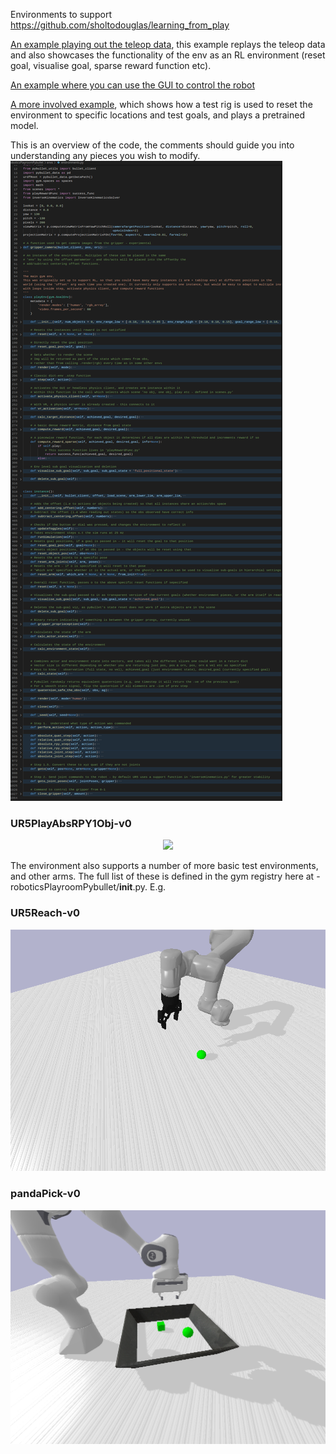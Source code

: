 
Environments to support https://github.com/sholtodouglas/learning_from_play

[An example playing out the teleop data](https://github.com/sholtodouglas/learning_from_play/blob/ecd16531422e6e123d22aa58a6abd5d9dc08abfa/notebooks/Minimal%20Example.ipynb), this example replays the teleop data and also showcases the functionality of the env as an RL environment (reset goal, visualise goal, sparse reward function etc).

[An example where you can use the GUI to control the robot](https://github.com/sholtodouglas/RoboticsPlayroomPybullet/blob/280818586cf001599110acaddb78d216d5056914/roboticsPlayroomPybullet/envs/interactive.py)

[A more involved example](https://github.com/sholtodouglas/learning_from_play/blob/ecd16531422e6e123d22aa58a6abd5d9dc08abfa/notebooks/Deploy.ipynb), which shows how a test rig is used to reset the environment to specific locations and test goals, and plays a pretrained model.

This is an overview of the code, the comments should guide you into understanding any pieces you wish to modify. 
![alt-text-1](/roboticsPlayroomPybullet/readme_assets/code.png "side by side comparison")


### UR5PlayAbsRPY1Obj-v0
<p align="center">
	<a href="https://sholtodouglas.github.io/images/play/headline.gif">
		<img src="media/headline.gif">
	</a>
</p>


The environment also supports a number of more basic test environments, and other arms. The full list of these is defined in the gym registry here at - roboticsPlayroomPybullet/__init__.py. E.g.

### UR5Reach-v0

![alt-text-1](/roboticsPlayroomPybullet/readme_assets/urreach.png "side by side comparison")

### pandaPick-v0
![alt-text-1](/roboticsPlayroomPybullet/readme_assets/pandaPick.png "side by side comparison")
